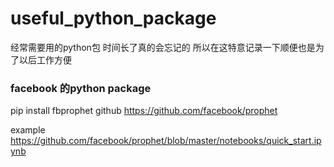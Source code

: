 # useful_python_package
经常需要用的python包
时间长了真的会忘记的 所以在这特意记录一下顺便也是为了以后工作方便


### facebook 的python package
pip install fbprophet
github  https://github.com/facebook/prophet

example https://github.com/facebook/prophet/blob/master/notebooks/quick_start.ipynb
